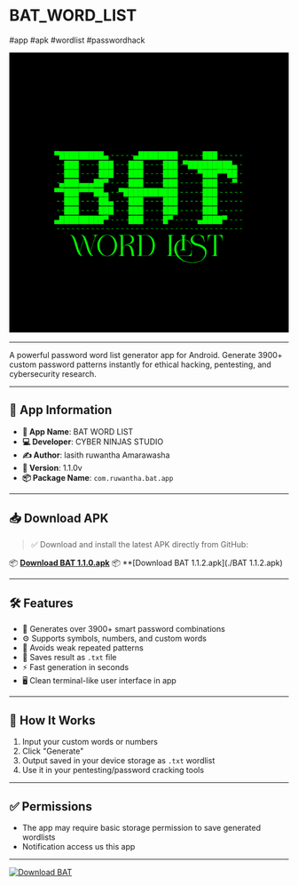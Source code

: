 # BAT_WORD_LIST 
#app #apk #wordlist #passwordhack


![logo](./logo7_24_225123.png)

---

A powerful password word list generator app for Android. Generate 3900+ custom password patterns instantly for ethical hacking, pentesting, and cybersecurity research.

---

## 📱 App Information

- **🧠 App Name**: BAT WORD LIST  
- **💻 Developer**: CYBER NINJAS STUDIO  
- **✍️ Author**: lasith ruwantha Amarawasha
- **🔢 Version**: 1.1.0v  
- **📦 Package Name**: `com.ruwantha.bat.app`

---

## 📥 Download APK

> ✅ Download and install the latest APK directly from GitHub:

📦 **[Download BAT 1.1.0.apk](./bat.apk)**
📦 **[Download BAT 1.1.2.apk](./BAT 1.1.2.apk)

---

## 🛠️ Features

- 🔐 Generates over 3900+ smart password combinations
- ⚙️ Supports symbols, numbers, and custom words
- 🧠 Avoids weak repeated patterns
- 📄 Saves result as `.txt` file
- ⚡ Fast generation in seconds
- 🖥️ Clean terminal-like user interface in app

---


## 📂 How It Works

1. Input your custom words or numbers
2. Click "Generate"
3. Output saved in your device storage as `.txt` wordlist
4. Use it in your pentesting/password cracking tools

---

## ✅ Permissions

- The app may require basic storage permission to save generated wordlists
- Notification access us this app

---

<a href="https://raw.githubusercontent.com/ruwanth2754/BAT_WORD_LIST/main/BAT.apk" download>
  <img src="https://img.shields.io/badge/Download-BAT-blue?style=for-the-badge&logo=android" alt="Download BAT">
</a>
